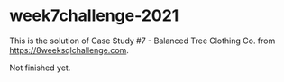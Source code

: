 # week7challenge-2021

This is the solution of Case Study #7 - Balanced Tree Clothing Co. from https://8weeksqlchallenge.com.

Not finished yet.

